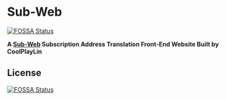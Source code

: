 # Sub-Web
[![FOSSA Status](https://app.fossa.com/api/projects/git%2Bgithub.com%2FCoolPlayLin%2FSub-Web.svg?type=shield)](https://app.fossa.com/projects/git%2Bgithub.com%2FCoolPlayLin%2FSub-Web?ref=badge_shield)


**A [Sub-Web](https://github.com/CareyWang/sub-web/) Subscription Address Translation Front-End Website Built by CoolPlayLin**


## License
[![FOSSA Status](https://app.fossa.com/api/projects/git%2Bgithub.com%2FCoolPlayLin%2FSub-Web.svg?type=large)](https://app.fossa.com/projects/git%2Bgithub.com%2FCoolPlayLin%2FSub-Web?ref=badge_large)